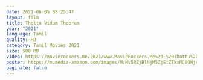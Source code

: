 ```yaml
---
date: 2021-06-05 08:25:47
layout: film
title: Thottu Vidum Thooram
year: "2021"
language: Tamil
quality: HD
category: Tamil Movies 2021
size: 500 MB
video: https://movierockers.me/2021/www.MovieRockers.Me%20-%20Thottu%20Vidum%20Thooram%20(2021)%20Tamil%20HDRip%20480p%20Single%20Part.mp4
poster: https://m.media-amazon.com/images/M/MV5BZjBlNjM5ZjEtZTkxMC00Mjc5LTgyNmItMGE4NGZlODc0NmExXkEyXkFqcGdeQXVyNTM0MDc1ODE@._V1_UY1200_CR135,0,630,1200_AL_.jpg
paginate: false
---
```

